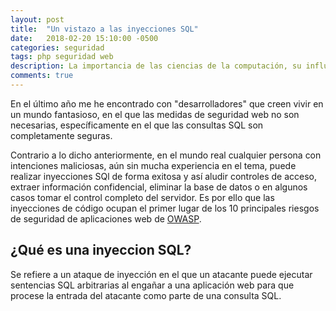 ```yaml
---
layout: post
title:  "Un vistazo a las inyecciones SQL"
date:   2018-02-20 15:10:00 -0500
categories: seguridad
tags: php seguridad web
description: La importancia de las ciencias de la computación, su influencia en el mundo moderno y todas sus áreas de estudio
comments: true
---
```

En el último año me he encontrado con "desarrolladores" que creen vivir en un mundo fantasioso, en el que las medidas de seguridad web no son necesarias, específicamente en el que las consultas SQL son completamente seguras.

Contrario a lo dicho anteriormente, en el mundo real cualquier persona con intenciones maliciosas, aún sin mucha experiencia en el tema, puede realizar inyecciones SQl de forma exitosa y así aludir controles de acceso, extraer información confidencial, eliminar la base de datos o en algunos casos tomar el control completo del servidor. Es por ello que las inyecciones de código ocupan el primer lugar de los 10 principales riesgos de seguridad de aplicaciones web de [OWASP](https://www.owasp.org/index.php/Category:OWASP_Top_Ten_Project "Más sobre el OWASP Top 10").


## ¿Qué es una inyeccion SQL?

Se refiere a un ataque de inyección en el que un atacante puede ejecutar sentencias SQL arbitrarias al engañar a una aplicación web para que procese la entrada del atacante como parte de una consulta SQL.
